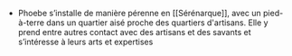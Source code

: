 * Phoebe s’installe de manière pérenne en [[Sérénarque]], avec un pied-à-terre dans un quartier aisé proche des quartiers d'artisans. Elle y prend entre autres contact avec des artisans et des savants et s’intéresse à leurs arts et expertises
